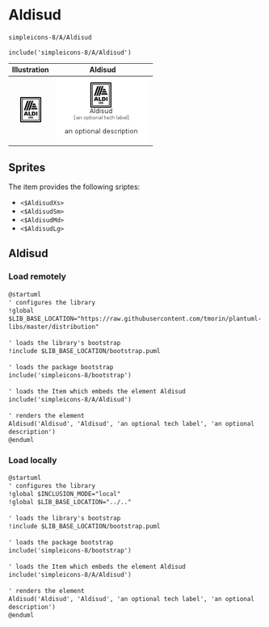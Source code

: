 # Aldisud


```text
simpleicons-8/A/Aldisud
```

```text
include('simpleicons-8/A/Aldisud')
```



| Illustration | Aldisud |
| :---: | :---: |
| ![illustration for Illustration](../../simpleicons-8/A/Aldisud.png) | ![illustration for Aldisud](../../simpleicons-8/A/Aldisud.Local.png) |



## Sprites
The item provides the following sriptes:

- `<$AldisudXs>`
- `<$AldisudSm>`
- `<$AldisudMd>`
- `<$AldisudLg>`





## Aldisud

### Load remotely
```plantuml
@startuml
' configures the library
!global $LIB_BASE_LOCATION="https://raw.githubusercontent.com/tmorin/plantuml-libs/master/distribution"

' loads the library's bootstrap
!include $LIB_BASE_LOCATION/bootstrap.puml

' loads the package bootstrap
include('simpleicons-8/bootstrap')

' loads the Item which embeds the element Aldisud
include('simpleicons-8/A/Aldisud')

' renders the element
Aldisud('Aldisud', 'Aldisud', 'an optional tech label', 'an optional description')
@enduml
```

### Load locally
```plantuml
@startuml
' configures the library
!global $INCLUSION_MODE="local"
!global $LIB_BASE_LOCATION="../.."

' loads the library's bootstrap
!include $LIB_BASE_LOCATION/bootstrap.puml

' loads the package bootstrap
include('simpleicons-8/bootstrap')

' loads the Item which embeds the element Aldisud
include('simpleicons-8/A/Aldisud')

' renders the element
Aldisud('Aldisud', 'Aldisud', 'an optional tech label', 'an optional description')
@enduml
```

